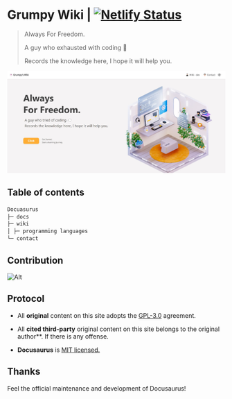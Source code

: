# Grumpy Wiki | [![Netlify Status](https://api.netlify.com/api/v1/badges/40b00eef-dc45-4b30-a153-b52166784460/deploy-status)](https://app.netlify.com/sites/grumpy-wiki/deploys)

> Always For Freedom.
>
> A guy who exhausted with coding 💨
>
> Records the knowledge here, I hope it will help you.

![Site home](./static/img/homesite.jpg)

## Table of contents

```markdown
Docuasurus
├─ docs
├─ wiki
│ ├─ programming languages
└─ contact
```

## Contribution

![Alt](https://repobeats.axiom.co/api/embed/5db9a49e987612800c8c6b89d1eac497f60dc341.svg 'Repobeats analytics image')

## Protocol

-   All **original** content on this site adopts the [GPL-3.0](http://www.thebigfly.com/gnu/FDLv1.3/) agreement.

-   All **cited third-party** original content on this site belongs to the original author\*\*. If there is any offense.

-   **Docusaurus** is [MIT licensed.](https://github.com/facebook/docusaurus/blob/main/LICENSE)

## Thanks

Feel the official maintenance and development of Docusaurus!
